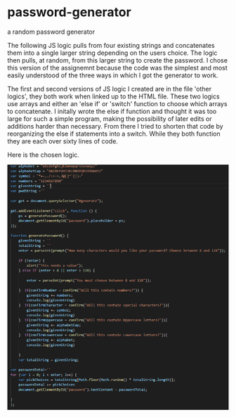 # password-generator
a random password generator

The following JS logic pulls from four existing strings and concatenates them into a single larger string depending on the users choice. The logic then pulls, at random, from this larger string to create the password. I chose this version of the assignemnt because the code was the simplest and most easily understood of the three ways in which I got the generator to work. 

The first and second versions of JS logic I created are in the file 'other logics', they both work when linked up to the HTML file.
These two logics use arrays and either an 'else if' or 'switch' function to choose which arrays to concatenate. I initally wrote the else if function and thought it was too large for such a simple program, making the possibility of later edits or additions harder than necessary. From there I tried to shorten that code by reorganizing the else if statements into a switch. While they both function they are each over sixty lines of code. 


Here is the chosen logic. 

![](2020-04-05-08-05-21.png)